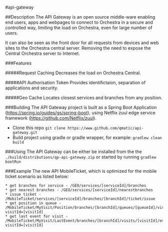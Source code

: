 #api-gateway

##Description
The API Gateway is an open source middle-ware enabling end users, apps and webpages to connect to Orchestra in a secure and controlled way, limiting the load on Orchestra, even for large number of users.

It can also be seen as the front door for all requests from devices and web sites to the Orchestra central server. Removing the need to expose the Central Orchestra server to Internet.

###Features

#####Request Caching
Decreases the load on Orchestra Central.

#####API Authorisation Token
Provides identifictaion, separation of applications and security.

#####Geo Cache
Locates closest services and branches from any position.

###Building
The API Gateway project is built as a Spring Boot Application (https://spring.io/guides/gs/spring-boot), using Netflix zuul edge service framework (https://github.com/Netflix/zuul).
 
* Clone this repo `git clone https://www.github.com/qmatic/api-gateway.git`
* Build project using gradle or gradle wrapper, for example: `gradlew clean build`

###Using
 The API Gateway can be either be installed from the the `./build/distributions/qp-api-gateway.zip` or started by running `gradlew bootRun`

###Example
 The new API MobileTicket, which is optimized for the mobile ticket scenario as listed below:

```
* get branches for service - /GEO/services/[serviceId]/branches
* get nearest branches - /GEO/services/[serviceId]/nearestbranches
* issue ticket - /MobileTicket/services/[serviceId]/branches/[branchId]/ticket/issue
* get position in queue - /MobileTicket/MyVisit/Position/branches/[branchId]/queues/[queueId]/visits?visitId=[visitId]
* get last event for visit - /MobileTicket/MyVisit/LastEvent/branches/[branchId]/visits/[visitId]/events?visitId=[visitId]
```
